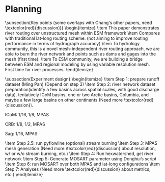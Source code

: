 # Planning

\subsection{Key points (some overlaps with Chang's other papers, need \textcolor{red}{discussion})}
\begin{itemize}
\item This paper demonstrates river routing over unstructured mesh within ESM framework
\item Compares with traditional lat-long routing scheme. (not aiming to improve routing performance in terms of hydrograph accuracy)
\item To hydrology community, this is a novel mesh-independent river routing approach, we are able to burn the river network and points such as dams and gages into the mesh (first time).
\item To ESM community, we are building a bridge between ESM and regional modeling by using variable resolution mesh. First time for river processes.
\end{itemize}

\subsection{Experiment design}
\begin{itemize}
\item Step 1: prepare runoff dataset (Ming Pan) (Depend on step 3)
\item Step 2: river network dataset preparation(identify a few basins across spatial scales, with good discharge data). tentatively ICoM basins, one or two Arctic basins, Columbia, and maybe a few large basins on other continents (Need more \textcolor{red}{discussion}).

ICoM: 1/16, 1/8, MPAS

CRB: 1/8, 1/2, MPAS

Sag: 1/16, MPAS

\item Step 2.5: run pyflowline (optional) stream burning 
\item Step 3: MPAS mesh generation (Need more \textcolor{red}{discussion} about resolution, w/ or w/o stream burning, etc.)
\item Step 4: Run hexwatershed, get river network
\item Step 5: Generate MOSART parameter using Donghui’s script
\item Step 6: run MOSART over both MPAS and lat-long configurations
\item Step 7: Analyses (Need more \textcolor{red}{discussion} about metrics, etc.)
\end{itemize}